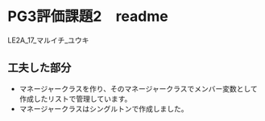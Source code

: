 # PG3評価課題2　readme
LE2A_17_マルイチ_ユウキ

## 工夫した部分
 * マネージャークラスを作り、そのマネージャークラスでメンバー変数として作成したリストで管理しています。
 * マネージャークラスはシングルトンで作成しました。